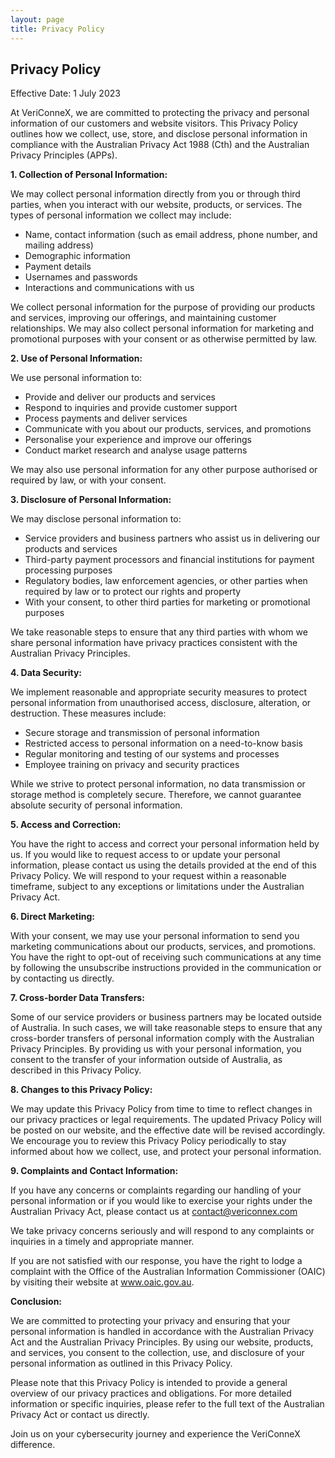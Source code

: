 ```yaml
---
layout: page
title: Privacy Policy
---
```

<div class="col-lg-12 text-center">
	<h2 class="section-heading text-uppercase">Privacy Policy</h2>
</div>

Effective Date: 1 July 2023

At VeriConneX, we are committed to protecting the privacy and personal information of our customers and website visitors. This Privacy Policy outlines how we collect, use, store, and disclose personal information in compliance with the Australian Privacy Act 1988 (Cth) and the Australian Privacy Principles (APPs).


__1\. Collection of Personal Information:__

We may collect personal information directly from you or through third parties, when you interact with our website, products, or services. The types of personal information we collect may include:

- Name, contact information (such as email address, phone number, and mailing address)
- Demographic information
- Payment details
- Usernames and passwords
- Interactions and communications with us

We collect personal information for the purpose of providing our products and services, improving our offerings, and maintaining customer relationships. We may also collect personal information for marketing and promotional purposes with your consent or as otherwise permitted by law.



__2\. Use of Personal Information:__

We use personal information to:

- Provide and deliver our products and services
- Respond to inquiries and provide customer support
- Process payments and deliver services
- Communicate with you about our products, services, and promotions
- Personalise your experience and improve our offerings
- Conduct market research and analyse usage patterns

We may also use personal information for any other purpose authorised or required by law, or with your consent.



__3\. Disclosure of Personal Information:__

We may disclose personal information to:

- Service providers and business partners who assist us in delivering our products and services
- Third-party payment processors and financial institutions for payment processing purposes
- Regulatory bodies, law enforcement agencies, or other parties when required by law or to protect our rights and property
- With your consent, to other third parties for marketing or promotional purposes

We take reasonable steps to ensure that any third parties with whom we share personal information have privacy practices consistent with the Australian Privacy Principles.



__4\. Data Security:__

We implement reasonable and appropriate security measures to protect personal information from unauthorised access, disclosure, alteration, or destruction. These measures include:

- Secure storage and transmission of personal information
- Restricted access to personal information on a need-to-know basis
- Regular monitoring and testing of our systems and processes
- Employee training on privacy and security practices

While we strive to protect personal information, no data transmission or storage method is completely secure. Therefore, we cannot guarantee absolute security of personal information.



__5\. Access and Correction:__

You have the right to access and correct your personal information held by us. If you would like to request access to or update your personal information, please contact us using the details provided at the end of this Privacy Policy. We will respond to your request within a reasonable timeframe, subject to any exceptions or limitations under the Australian Privacy Act.



__6\. Direct Marketing:__

With your consent, we may use your personal information to send you marketing communications about our products, services, and promotions. You have the right to opt-out of receiving such communications at any time by following the unsubscribe instructions provided in the communication or by contacting us directly.



__7\. Cross-border Data Transfers:__

Some of our service providers or business partners may be located outside of Australia. In such cases, we will take reasonable steps to ensure that any cross-border transfers of personal information comply with the Australian Privacy Principles. By providing us with your personal information, you consent to the transfer of your information outside of Australia, as described in this Privacy Policy.



__8\. Changes to this Privacy Policy:__

We may update this Privacy Policy from time to time to reflect changes in our privacy practices or legal requirements. The updated Privacy Policy will be posted on our website, and the effective date will be revised accordingly. We encourage you to review this Privacy Policy periodically to stay informed about how we collect, use, and protect your personal information.



__9\. Complaints and Contact Information:__

If you have any concerns or complaints regarding our handling of your personal information or if you would like to exercise your rights under the Australian Privacy Act, please contact us at contact@vericonnex.com

We take privacy concerns seriously and will respond to any complaints or inquiries in a timely and appropriate manner.

If you are not satisfied with our response, you have the right to lodge a complaint with the Office of the Australian Information Commissioner (OAIC) by visiting their website at www.oaic.gov.au.



__Conclusion:__

We are committed to protecting your privacy and ensuring that your personal information is handled in accordance with the Australian Privacy Act and the Australian Privacy Principles. By using our website, products, and services, you consent to the collection, use, and disclosure of your personal information as outlined in this Privacy Policy.

Please note that this Privacy Policy is intended to provide a general overview of our privacy practices and obligations. For more detailed information or specific inquiries, please refer to the full text of the Australian Privacy Act or contact us directly.

Join us on your cybersecurity journey and experience the VeriConneX difference.

